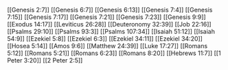 [[Genesis 2:7]]
[[Genesis 6:7]]
[[Genesis 6:13]]
[[Genesis 7:4]]
[[Genesis 7:15]]
[[Genesis 7:17]]
[[Genesis 7:21]]
[[Genesis 7:23]]
[[Genesis 9:9]]
[[Exodus 14:17]]
[[Leviticus 26:28]]
[[Deuteronomy 32:39]]
[[Job 22:16]]
[[Psalms 29:10]]
[[Psalms 93:3]]
[[Psalms 107:34]]
[[Isaiah 51:12]]
[[Isaiah 54:9]]
[[Ezekiel 5:8]]
[[Ezekiel 6:3]]
[[Ezekiel 34:11]]
[[Ezekiel 34:20]]
[[Hosea 5:14]]
[[Amos 9:6]]
[[Matthew 24:39]]
[[Luke 17:27]]
[[Romans 5:12]]
[[Romans 5:21]]
[[Romans 6:23]]
[[Romans 8:20]]
[[Hebrews 11:7]]
[[1 Peter 3:20]]
[[2 Peter 2:5]]
